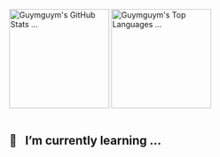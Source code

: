 <div align="left">
  <img src="https://github-readme-stats.vercel.app/api?username=guymguym&theme=radical&show_icons=true" 
       align="center" height="180px" alt="Guymguym's GitHub Stats ..." />
  <img src="https://github-readme-stats.vercel.app/api/top-langs/?username=guymguym&theme=radical&layout=compact&langs_count=8"
       align="center" height="180px" alt="Guymguym's Top Languages ..." />
</div>

<br/>

## 🌱 &nbsp; I’m currently learning ...

<!--
**guymguym/guymguym** is a ✨ _special_ ✨ repository because its `README.md` (this file) appears on your GitHub profile.

Here are some ideas to get you started:

- 🔭 I’m currently working on ...
- 🌱 I’m currently learning ...
- 👯 I’m looking to collaborate on ...
- 🤔 I’m looking for help with ...
- 💬 Ask me about ...
- 📫 How to reach me: ...
- 😄 Pronouns: ...
- ⚡ Fun fact: ...
-->
